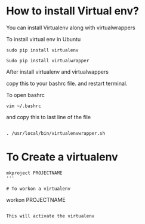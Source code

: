 # How to install Virtual env?

You can install Virtualenv along with virtualwrappers

To install virtual env in Ubuntu

```
sudo pip install virtualenv
```

```
Sudo pip install virtualwrapper
```

After install virtualenv and virtualwappers

copy this to your bashrc file.
and restart terminal.

To open bashrc

```
vim ~/.bashrc
```

and copy this to last line of the file

```export PROJECT_HOME=~/.virtualenvs
```
```
. /usr/local/bin/virtualenvwrapper.sh
```

# To Create a virtualenv
```
mkproject PROJECTNAME
'''

# To workon a virtualenv
```
workon PROJECTNAME
```

This will activate the virtualenv
